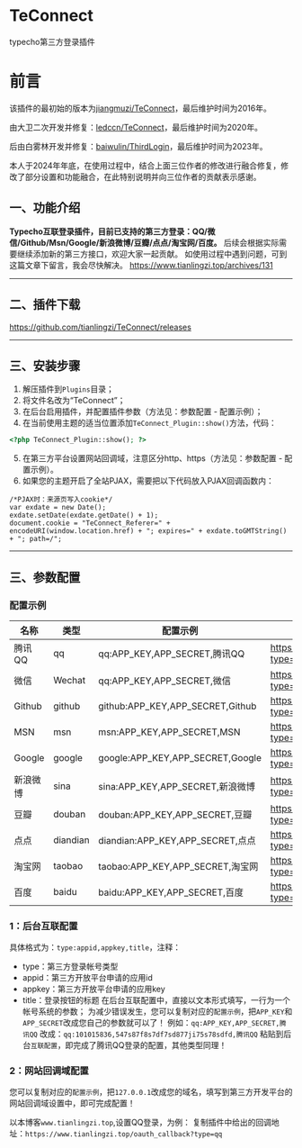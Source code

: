 # TeConnect
typecho第三方登录插件
# 前言
该插件的最初始的版本为[jiangmuzi/TeConnect][1]，最后维护时间为2016年。

由大卫二次开发并修复：[ledccn/TeConnect][1]，最后维护时间为2020年。

后由白雾林开发并修复：[baiwulin/ThirdLogin][3]，最后维护时间为2023年。

本人于2024年年底，在使用过程中，结合上面三位作者的修改进行融合修复，修改了部分设置和功能融合，在此特别说明并向三位作者的贡献表示感谢。

## 一、功能介绍
 **Typecho互联登录插件，目前已支持的第三方登录：QQ/微信/Github/Msn/Google/新浪微博/豆瓣/点点/淘宝网/百度。**
 后续会根据实际需要继续添加新的第三方接口，欢迎大家一起贡献。
 如使用过程中遇到问题，可到这篇文章下留言，我会尽快解决。 https://www.tianlingzi.top/archives/131


----------

## 二、插件下载
https://github.com/tianlingzi/TeConnect/releases

----------

## 三、安装步骤
 1. 解压插件到`Plugins`目录；
 2. 将文件名改为“TeConnect”；
 3. 在后台启用插件，并配置插件参数（方法见：参数配置 - 配置示例）；
 4. 在当前使用主题的适当位置添加`TeConnect_Plugin::show()`方法，代码：
   ```php
<?php TeConnect_Plugin::show(); ?>
   ```
 5. 在第三方平台设置网站回调域，注意区分http、https（方法见：参数配置 - 配置示例）。
 6. 如果您的主题开启了全站PJAX，需要把以下代码放入PJAX回调函数内：

```
/*PJAX时：来源页写入cookie*/
var exdate = new Date();
exdate.setDate(exdate.getDate() + 1);
document.cookie = "TeConnect_Referer=" + encodeURI(window.location.href) + "; expires=" + exdate.toGMTString() + "; path=/";
```

----------

## 三、参数配置
### 配置示例

名称 | 类型 | 配置示例 | 网站回调域
-|-|-|-
腾讯QQ | qq | qq:APP_KEY,APP_SECRET,腾讯QQ | https://127.0.0.1/oauth_callback?type=qq
微信 | Wechat | qq:APP_KEY,APP_SECRET,微信 | https://127.0.0.1/oauth_callback?type=Wechat
Github | github | github:APP_KEY,APP_SECRET,Github | https://127.0.0.1/oauth_callback?type=github
MSN | msn | msn:APP_KEY,APP_SECRET,MSN | https://127.0.0.1/oauth_callback?type=msn
Google | google | google:APP_KEY,APP_SECRET,Google | https://127.0.0.1/oauth_callback?type=google
新浪微博 | sina | sina:APP_KEY,APP_SECRET,新浪微博 | https://127.0.0.1/oauth_callback?type=sina
豆瓣 | douban | douban:APP_KEY,APP_SECRET,豆瓣 | https://127.0.0.1/oauth_callback?type=douban
点点 | diandian | diandian:APP_KEY,APP_SECRET,点点 | https://127.0.0.1/oauth_callback?type=diandian
淘宝网 | taobao | taobao:APP_KEY,APP_SECRET,淘宝网 | https://127.0.0.1/oauth_callback?type=taobao
百度 | baidu | baidu:APP_KEY,APP_SECRET,百度 | https://127.0.0.1/oauth_callback?type=baidu

### 1：后台互联配置
具体格式为：`type:appid,appkey,title`，注释：
 - type：第三方登录帐号类型
 - appid：第三方开放平台申请的应用id
 - appkey：第三方开放平台申请的应用key
 - title：登录按钮的标题
在后台互联配置中，直接以文本形式填写，一行为一个帐号系统的参数；
为减少错误发生，您可以复制对应的`配置示例`，把`APP_KEY`和`APP_SECRET`改成您自己的参数就可以了！
例如：`qq:APP_KEY,APP_SECRET,腾讯QQ`
改成：`qq:101015836,547s87f8s7df7sd877ji75s78sdfd,腾讯QQ`
粘贴到后台`互联配置`，即完成了腾讯QQ登录的配置，其他类型同理！

### 2：网站回调域配置
您可以复制对应的`配置示例`，把`127.0.0.1`改成您的域名，填写到第三方开发平台的网站回调域设置中，即可完成配置！

以本博客`www.tianlingzi.top`,设置QQ登录，为例：
复制插件中给出的回调地址：`https://www.tianlingzi.top/oauth_callback?type=qq`

[1]: https://github.com/jiangmuzi/TeConnect
[2]: https://github.com/ledccn/TeConnect
[3]: https://github.com/baiwulin/ThirdLogin
